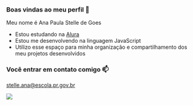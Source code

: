 ### Boas vindas ao meu perfil 💙  

Meu nome é Ana Paula Stelle de Goes

- Estou estudando na [Alura](https://www.alura.com.br)
- Estou me desenvolvendo na linguagem JavaScript
- Utilizo esse espaço para minha organização e compartilhamento dos meu projetos desenvolvidos

### Você entrar em contato comigo 📫

stelle.ana@escola.pr.gov.br

![](https://media.tenor.com/amZ5wxLGUEoAAAAm/hugging-heart-snoopy.webp)



